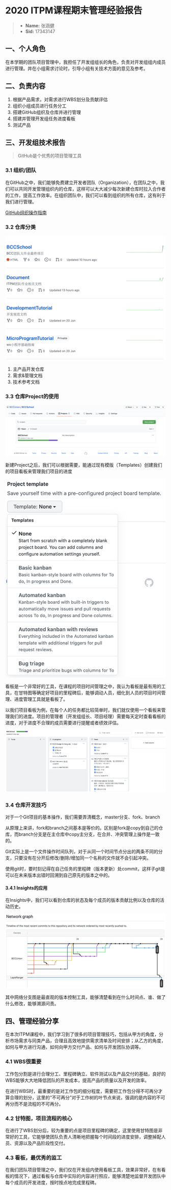 # 2020 ITPM课程期末管理经验报告

> - **Name:** 张涵健
> - **Sid:** 17343147

## 一、个人角色

在本学期的团队项目管理中，我担任了开发组组长的角色，负责对开发组组内成员进行管理。并在小组需求讨论时，引导小组有关技术方面的意见及参考。

## 二、负责内容

1. 根据产品需求，对需求进行WBS划分及贡献评估
2. 组织小组成员进行任务分工
3. 搭建GitHub组织及仓库并进行管理
4. 搭建并管理开发组任务进度看板
5. 测试产品

## 三、开发组技术报告

> GitHub是个优秀的项目管理工具

### 3.1 组织/团队

在GitHub之中，我们能够免费建立开发者团队（Organization），在团队之中，我们可以共同开发管理组织内的仓库，这样可以大大减少每次新建仓库时拉入合作者的工作，提高工作效率。在组织团队中，我们可以看到组织的所有仓库，这有利于我们进行管理。


[GitHub组织操作指南](https://docs.github.com/cn/enterprise/2.20/admin/user-management/organizations-and-teams)

### 3.2 仓库分类

![1](../Images/zhj/1.png)

1. 主产品开发仓库
2. 需求&管理文档
3. 技术参考文档

### 3.3 仓库Project的使用

![2](../Images/zhj/2.png)

新建Project之后，我们可以根据需要，能通过现有模版（Templates）创建我们的项目看板来管理我们项目的进度

![3](../Images/zhj/3.png)

看板是一个非常好的工具，在课程的项目时间管理之中，我认为看板是最有用的工具，在甘特图等确定好项目的里程碑后，能够调动人员，细化到人员的项目时间管理、进度管理工具就是看板了。

以我们项目看板为例，在每个人的任务都比较简单时，我们就仅使用一个看板来管理我们的进度。项目的管理者（开发组组长、项目经理）需要每天定时查看看板的进度，对于进度不合理的成员需要进行提醒或者绩效评估。

![4](../Images/zhj/4.png)

### 3.4 仓库开发技巧

对于一个Git项目的基本操作，我们需要弄清概念，master分支、fork、branch

从原理上来讲，fork和branch之间基本是等价的。区别是fork是copy到自己的仓库，而branch分支是在主仓库中copy主分支，在合并、冲突管理上操作是一致的。

Git实际上是一个文件操作时间队列，对于从同一个时间节点分出的两条不同的分支，只要没有在分开后修改/删除/增加同一个名称的文件就不会引起冲突。

使用git时，要时刻记得在自己任务的里程碑（版本更新）处commit，这样子git是可以在未来版本出错时回溯到自己原先的版本之中的。

#### 3.4.1 Insights的应用

在Insights中，我们可以看到仓库的状态及每个成员的版本贡献比例以及仓库的活动历史。

![5](../Images/zhj/5.png)

其中网络分支图是最直观的版本控制工具，能够清楚看到在什么时间点、谁、做了什么修改，能够溯源问责。

## 四、管理经验分享

在本次ITPM课程中，我们学习到了很多的项目管理技巧，包括从甲方的角度，分析市场需求与同类产品，合理且高效地提供需求清单及时间安排；从乙方的角度，如何与甲方进行沟通，如何向甲方交付产品、如何与开发团队协调等。

### 4.1 WBS很重要

工作包分割是进行合理分工、里程碑确立、软件测试以及产品交付的基础，良好的WBS能够大大地降低团队的开发成本，提高产品的质量以及开发的效率。

在进行WBS时，最重要的是对工作包的细分程度，需要把工作包分得不可再分才算合理的划分，这里的“不可再分”对于工作树的叶节点来说，强调的是内容的不可再分而不是流程的不可再分。

### 4.2 甘特图，项目流程的核心

在进行了WBS划分后，较为重要的点是项目里程碑的确定，这里使用甘特图是非常好的工具，它能够使团队负责人清晰地把握每个时间段的进度安排，调整掉配人员、资源以及产品阶段性交付。

### 4.3 看板，最优秀的监工

在我们团队项目管理之中，我们仅在开发组内使用看板工具，效果非常好，在有看板的情况下，通过看板与仓库中实际的内容进行照应，能够清楚地监督开发团队中每个成员的开发进度，按时按点地完成里程碑。
